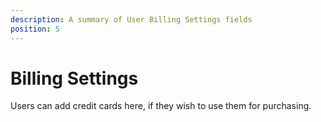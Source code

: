 ```yaml
---
description: A summary of User Billing Settings fields
position: 5
---
```


# Billing Settings
Users can add credit cards here, if they wish to use them for purchasing.
